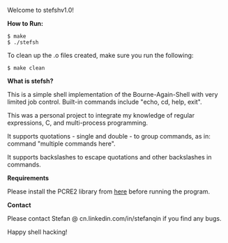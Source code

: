 Welcome to stefshv1.0!

<b>How to Run:</b>
```
$ make
$ ./stefsh
```

To clean up the .o files created, make sure you run the following:
```
$ make clean
```

<b>What is stefsh?</b>

This is a simple shell implementation of the Bourne-Again-Shell with very limited job control.
Built-in commands include "echo, cd, help, exit".

This was a personal project to integrate my knowledge of regular expressions, C, and multi-process programming.

It supports quotations - single and double - to group commands, as in: command "multiple commands here".

It supports backslashes to escape quotations and other backslashes in commands.

<b>Requirements</b>

Please install the PCRE2 library from [here](http://www.pcre.org/current/doc/html/pcre2.html) before running the program.

<b>Contact</b>

Please contact Stefan @ cn.linkedin.com/in/stefanqin if you find any bugs.

Happy shell hacking!
